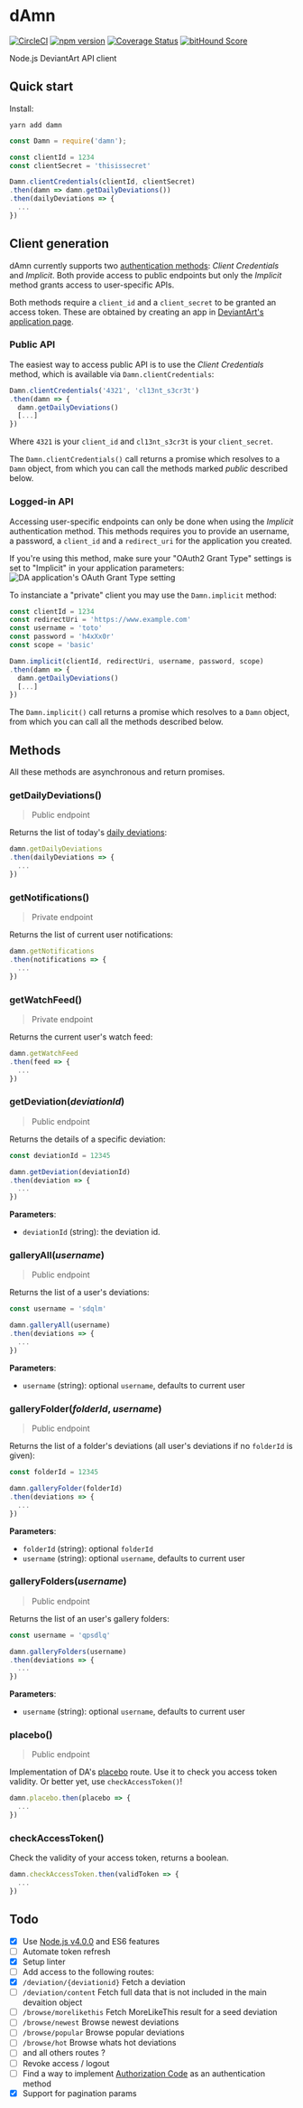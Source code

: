 # dAmn
[![CircleCI](https://circleci.com/gh/n6g7/damn.svg?style=svg)](https://circleci.com/gh/n6g7/damn) [![npm version](https://badge.fury.io/js/damn.svg)](https://badge.fury.io/js/damn) [![Coverage Status](https://coveralls.io/repos/github/n6g7/damn/badge.svg?branch=master)](https://coveralls.io/github/n6g7/damn?branch=master) [![bitHound Score](https://www.bithound.io/github/n6g7/damn/badges/score.svg)](https://www.bithound.io/github/n6g7/damn)

Node.js DeviantArt API client

## Quick start

Install:

```shell
yarn add damn
```

```js
const Damn = require('damn');

const clientId = 1234
const clientSecret = 'thisissecret'

Damn.clientCredentials(clientId, clientSecret)
.then(damn => damn.getDailyDeviations())
.then(dailyDeviations => {
  ...
})

```

## Client generation

dAmn currently supports two [authentication methods](https://www.deviantart.com/developers/authentication): *Client Credentials* and *Implicit*.
Both provide access to public endpoints but only the *Implicit* method grants access to user-specific APIs.

Both methods require a `client_id` and a `client_secret` to be granted an access token. These are obtained by creating an app in [DeviantArt's application page](https://www.deviantart.com/developers/apps).

### Public API
The easiest way to access public API is to use the *Client Credentials* method, which is available via `Damn.clientCredentials`:

```js
Damn.clientCredentials('4321', 'cl13nt_s3cr3t')
.then(damn => {
  damn.getDailyDeviations()
  [...]
})
```

Where `4321` is your `client_id` and `cl13nt_s3cr3t` is your `client_secret`.

The `Damn.clientCredentials()` call returns a promise which resolves to a `Damn` object, from which you can call the methods marked *public* described below.

### Logged-in API
Accessing user-specific endpoints can only be done when using the *Implicit* authentication method. This methods requires you to provide an username, a password, a `client_id` and a `redirect_uri` for the application you created.

If you're using this method, make sure your "OAuth2 Grant Type" settings is set to "Implicit" in your application parameters:
![DA application's OAuth Grant Type setting](doc/oauth-setting.png)

To instanciate a "private" client you may use the `Damn.implicit` method:

```js
const clientId = 1234
const redirectUri = 'https://www.example.com'
const username = 'toto'
const password = 'h4xXx0r'
const scope = 'basic'

Damn.implicit(clientId, redirectUri, username, password, scope)
.then(damn => {
  damn.getDailyDeviations()
  [...]
})
```

The `Damn.implicit()` call returns a promise which resolves to a `Damn` object, from which you can call all the methods described below.


## Methods

All these methods are asynchronous and return promises.

### getDailyDeviations()

> Public endpoint

Returns the list of today's [daily deviations](http://www.deviantart.com/dailydeviations/):

```js
damn.getDailyDeviations
.then(dailyDeviations => {
  ...
})
```

### getNotifications()

> Private endpoint

Returns the list of current user notifications:

```js
damn.getNotifications
.then(notifications => {
  ...
})
```

### getWatchFeed()

> Private endpoint

Returns the current user's watch feed:

```js
damn.getWatchFeed
.then(feed => {
  ...
})
```

### getDeviation(*deviationId*)

> Public endpoint

Returns the details of a specific deviation:

```js
const deviationId = 12345

damn.getDeviation(deviationId)
.then(deviation => {
  ...
})
```

**Parameters**:
 - `deviationId` (string): the deviation id.

### galleryAll(*username*)

> Public endpoint

Returns the list of a user's deviations:

```js
const username = 'sdqlm'

damn.galleryAll(username)
.then(deviations => {
  ...
})
```

**Parameters**:
 - `username` (string): optional `username`, defaults to current user

### galleryFolder(*folderId*, *username*)

> Public endpoint

Returns the list of a folder's deviations (all user's deviations if no `folderId` is given):

```js
const folderId = 12345

damn.galleryFolder(folderId)
.then(deviations => {
  ...
})
```

**Parameters**:
 - `folderId` (string): optional `folderId`
 - `username` (string): optional `username`, defaults to current user

### galleryFolders(*username*)

> Public endpoint

Returns the list of an user's gallery folders:

```js
const username = 'qpsdlq'

damn.galleryFolders(username)
.then(deviations => {
  ...
})
```

**Parameters**:
 - `username` (string): optional `username`, defaults to current user

### placebo()

> Public endpoint

Implementation of DA's [placebo](https://www.deviantart.com/developers/http/v1/20150824/placebo/53b9f8bd16df06555acb1dfc06e6df69) route. Use it to check you access token validity. Or better yet, use `checkAccessToken()`!

```js
damn.placebo.then(placebo => {
  ...
})
```

### checkAccessToken()

Check the validity of your access token, returns a boolean.

```js
damn.checkAccessToken.then(validToken => {
  ...
})
```

## Todo

 - [X] Use [Node.js v4.0.0](https://github.com/nodejs/node/blob/v4.0.0/CHANGELOG.md) and ES6 features
 - [ ] Automate token refresh
 - [X] Setup linter
 - [ ] Add access to the following routes:
  - [X] `/deviation/{deviationid}` Fetch a deviation
  - [ ] `/deviation/content` Fetch full data that is not included in the main devaition object
  - [ ] `/browse/morelikethis` Fetch MoreLikeThis result for a seed deviation
  - [ ] `/browse/newest` Browse newest deviations
  - [ ] `/browse/popular` Browse popular deviations
  - [ ] `/browse/hot` Browse whats hot deviations
  - [ ] and all others routes ?
 - [ ] Revoke access / logout
 - [ ] Find a way to implement [Authorization Code](https://www.deviantart.com/developers/authentication) as an authentication method
 - [X] Support for pagination params
